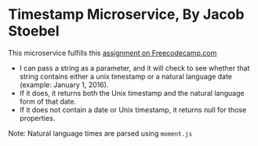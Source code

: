 # Timestamp Microservice, By Jacob Stoebel
This microservice fulfills this [assignment on Freecodecamp.com](https://www.freecodecamp.com/challenges/timestamp-microservice)
- I can pass a string as a parameter, and it will check to see whether that string contains either a unix timestamp or a natural language date (example: January 1, 2016).
- If it does, it returns both the Unix timestamp and the natural language form of that date.
- If it does not contain a date or Unix timestamp, it returns null for those properties.

Note: Natural language times are parsed using `moment.js`
